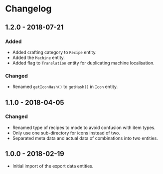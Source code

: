 # Changelog

## 1.2.0 - 2018-07-21

### Added

- Added crafting category to `Recipe` entity.
- Added the `Machine` entity.
- Added flag to `Translation` entity for duplicating machine localisation.

### Changed

- Renamed `getIconHash()` to `getHash()` in `Icon` entity.

## 1.1.0 - 2018-04-05

### Changed

- Renamed type of recipes to mode to avoid confusion with item types.
- Only use one sub-directory for icons instead of two.
- Separated meta data and actual data of combinations into two entities. 

## 1.0.0 - 2018-02-19

- Initial import of the export data entities.